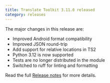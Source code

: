 ```yaml
---
title: Translate Toolkit 3.11.0 released
category: releases
---
```


The major changes in this release are:

- Improved Android format compatibility
- Improved JSON round-trip
- Add support for relative locations in TS2
- Python 3.12 is now supported
- Tests are no longer distributed in the module
- Switched to ruff for linting and formatting

Read the full [Release notes](https://docs.translatehouse.org/projects/translate-toolkit/en/latest/releases/3.11.0.html) for more details.
